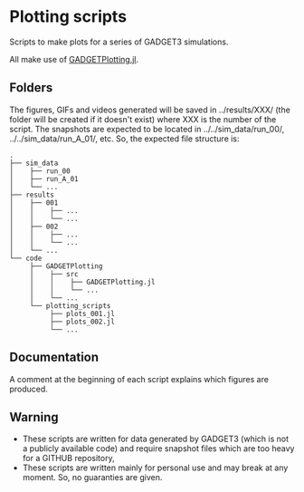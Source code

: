 # Plotting scripts

Scripts to make plots for a series of GADGET3 simulations. 

All make use of [GADGETPlotting.jl](https://github.com/Ezequiel92/GADGETPlotting). 

## Folders

The figures, GIFs and videos generated will be saved in ../results/XXX/ (the folder will be created if it doesn't exist) where XXX is the number of the script. The snapshots are expected to be located in ../../sim_data/run_00/, ../../sim_data/run_A_01/, etc. So, the expected file structure is:

    .
    ├── sim_data
    │    ├── run_00
    │    ├── run_A_01
    │    └── ...
    ├── results 
    │    ├── 001
    │    │    ├── ...
    │    │    └── ...
    │    ├── 002
    │    │    ├── ...
    │    │    └── ...
    │    └── ...
    └── code
         ├── GADGETPlotting 
         │    ├── src 
         │    │    ├── GADGETPlotting.jl   
         │    │    └── ...  
         │    └── ...
         └── plotting_scripts
              ├── plots_001.jl
              ├── plots_002.jl
              └── ...
         

## Documentation

A comment at the beginning of each script explains which figures are produced.

## Warning

- These scripts are written for data generated by GADGET3 (which is not a publicly available code) and require snapshot files which are too heavy for a GITHUB repository, 
- These scripts are written mainly for personal use and may break at any moment. So, no guaranties are given.
